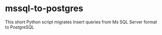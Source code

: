 # mssql-to-postgres
This short Python script migrates Insert queries from Ms SQL Server format to PostgreSQL
